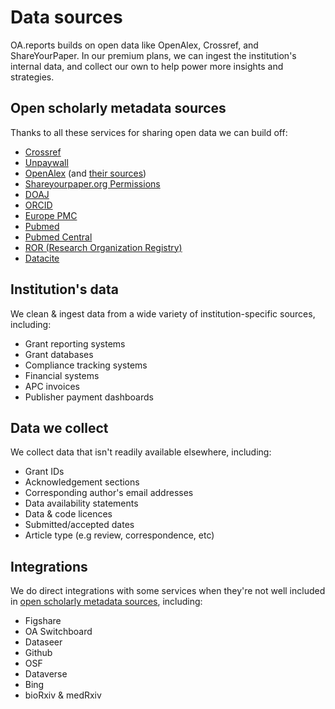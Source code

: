 # Data sources

OA.reports builds on open data like OpenAlex, Crossref, and ShareYourPaper. In our premium plans, we can ingest the institution's internal data, and collect our own to help power more insights and strategies.

## Open scholarly metadata sources

Thanks to all these services for sharing open data we can build off:

* [Crossref](https://crossref.org/)
* [Unpaywall](https://unpaywall.org/)
* [OpenAlex](https://openalex.org) (and [their sources](https://docs.openalex.org/additional-help/faq#where-does-your-data-come-from))
* [Shareyourpaper.org Permissions](https://shareyourpaper.org/permissions)
* [DOAJ](https://doaj.org/)
* [ORCID](https://orcid.org/)
* [Europe PMC](https://europepmc.org/)
* [Pubmed](https://www.ncbi.nlm.nih.gov/pmc/)
* [Pubmed Central](https://pubmed.ncbi.nlm.nih.gov/)
* [ROR (Research Organization Registry)](https://ror.org/)
* [Datacite](https://datacite.org/)

## Institution's data

We clean & ingest data from a wide variety of institution-specific sources, including:

* Grant reporting systems
* Grant databases
* Compliance tracking systems
* Financial systems
* APC invoices
* Publisher payment dashboards

## Data we collect

We collect data that isn't readily available elsewhere, including:

* Grant IDs
* Acknowledgement sections
* Corresponding author's email addresses
* Data availability statements
* Data & code licences
* Submitted/accepted dates
* Article type (e.g review, correspondence, etc)

## Integrations

We do direct integrations with some services when they're not well included in [open scholarly metadata sources](sources.md#open-scholarly-metadata-sources), including:

* Figshare
* OA Switchboard
* Dataseer
* Github
* OSF
* Dataverse
* Bing
* bioRxiv & medRxiv
